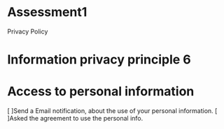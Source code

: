 # Assessment1
Privacy Policy

# Information privacy principle 6

# Access to personal information

[ ]Send a Email notification, about the use of your personal information.
[ ]Asked the agreement to use the personal info.













